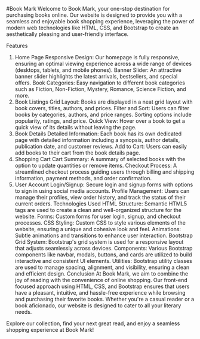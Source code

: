 #Book Mark
Welcome to Book Mark, your one-stop destination for purchasing books online. Our website is designed to provide you with a seamless and enjoyable book shopping experience, leveraging the power of modern web technologies like HTML, CSS, and Bootstrap to create an aesthetically pleasing and user-friendly interface.

Features
1. Home Page
Responsive Design: Our homepage is fully responsive, ensuring an optimal viewing experience across a wide range of devices (desktops, tablets, and mobile phones).
Banner Slider: An attractive banner slider highlights the latest arrivals, bestsellers, and special offers.
Book Categories: Easy navigation to different book categories such as Fiction, Non-Fiction, Mystery, Romance, Science Fiction, and more.
2. Book Listings
Grid Layout: Books are displayed in a neat grid layout with book covers, titles, authors, and prices.
Filter and Sort: Users can filter books by categories, authors, and price ranges. Sorting options include popularity, ratings, and price.
Quick View: Hover over a book to get a quick view of its details without leaving the page.
3. Book Details
Detailed Information: Each book has its own dedicated page with detailed information including a synopsis, author details, publication date, and customer reviews.
Add to Cart: Users can easily add books to their cart from the book details page.
4. Shopping Cart
Cart Summary: A summary of selected books with the option to update quantities or remove items.
Checkout Process: A streamlined checkout process guiding users through billing and shipping information, payment methods, and order confirmation.
5. User Account
Login/Signup: Secure login and signup forms with options to sign in using social media accounts.
Profile Management: Users can manage their profiles, view order history, and track the status of their current orders.
Technologies Used
HTML
Structure: Semantic HTML5 tags are used to create a clean and well-organized structure for the website.
Forms: Custom forms for user login, signup, and checkout processes.
CSS
Styling: Custom CSS to style various elements of the website, ensuring a unique and cohesive look and feel.
Animations: Subtle animations and transitions to enhance user interaction.
Bootstrap
Grid System: Bootstrap's grid system is used for a responsive layout that adjusts seamlessly across devices.
Components: Various Bootstrap components like navbar, modals, buttons, and cards are utilized to build interactive and consistent UI elements.
Utilities: Bootstrap utility classes are used to manage spacing, alignment, and visibility, ensuring a clean and efficient design.
Conclusion
At Book Mark, we aim to combine the joy of reading with the convenience of online shopping. Our front-end focused approach using HTML, CSS, and Bootstrap ensures that users have a pleasant, intuitive, and hassle-free experience while browsing and purchasing their favorite books. Whether you're a casual reader or a book aficionado, our website is designed to cater to all your literary needs.

Explore our collection, find your next great read, and enjoy a seamless shopping experience at Book Mark!
